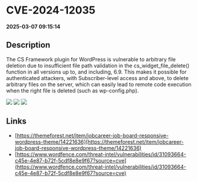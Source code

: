 # CVE-2024-12035

**2025-03-07 09:15:14**

## Description
The CS Framework plugin for WordPress is vulnerable to arbitrary file deletion due to insufficient file path validation in the cs_widget_file_delete() function in all versions up to, and including, 6.9. This makes it possible for authenticated attackers, with Subscriber-level access and above, to delete arbitrary files on the server, which can easily lead to remote code execution when the right file is deleted (such as wp-config.php).

![](https://img.shields.io/static/v1?label=Score&message=8.8&color=red)
![](https://img.shields.io/static/v1?label=Severity&message=HIGH&color=red)
![](https://img.shields.io/static/v1?label=CWE&message=Traversal&color=green)

## Links
- [https://themeforest.net/item/jobcareer-job-board-responsive-wordpress-theme/14221636](https://themeforest.net/item/jobcareer-job-board-responsive-wordpress-theme/14221636)
- [https://www.wordfence.com/threat-intel/vulnerabilities/id/31093664-c45e-4e87-b72f-5cdf8e8e9f67?source=cve](https://www.wordfence.com/threat-intel/vulnerabilities/id/31093664-c45e-4e87-b72f-5cdf8e8e9f67?source=cve)
